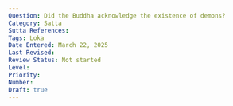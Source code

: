 ```yaml
---
Question: Did the Buddha acknowledge the existence of demons?
Category: Satta
Sutta References:
Tags: Loka
Date Entered: March 22, 2025
Last Revised:
Review Status: Not started
Level: 
Priority: 
Number: 
Draft: true
---
```

